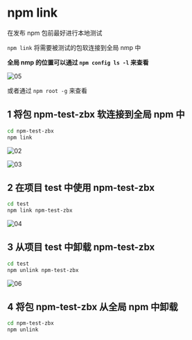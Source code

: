# npm link

在发布 npm 包前最好进行本地测试

`npm link` 将需要被测试的包软连接到全局 nmp 中

**全局 nmp 的位置可以通过 `npm config ls -l` 来查看**

![05](http://image.newarea.site/20230719/05.png)

或者通过 `npm root -g` 来查看

## 1 将包 npm-test-zbx 软连接到全局 npm 中

```sh
cd npm-test-zbx
npm link
```

![02](http://image.newarea.site/20230719/02.png)

![03](http://image.newarea.site/20230719/03.png)

## 2 在项目 test 中使用 npm-test-zbx

```sh
cd test
npm link npm-test-zbx
```

![04](http://image.newarea.site/20230719/04.png)

## 3 从项目 test 中卸载 npm-test-zbx

```sh
cd test
npm unlink npm-test-zbx
```

![06](http://image.newarea.site/20230719/06.png)

## 4 将包 npm-test-zbx 从全局 npm 中卸载

```sh
cd npm-test-zbx
npm unlink
```